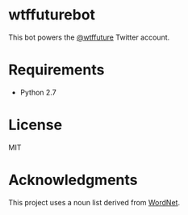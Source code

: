# wtffuturebot

This bot powers the [@wtffuture](https://twitter.com/wtffuture) Twitter
account.

# Requirements

- Python 2.7

# License

MIT

# Acknowledgments

This project uses a noun list derived from [WordNet](http://wordnet.princeton.edu).
